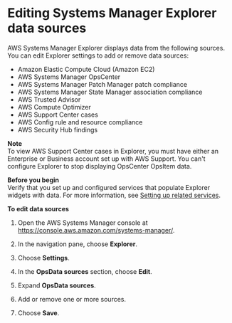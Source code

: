 # Editing Systems Manager Explorer data sources<a name="Explorer-using-editing-data-sources"></a>

AWS Systems Manager Explorer displays data from the following sources\. You can edit Explorer settings to add or remove data sources: 
+ Amazon Elastic Compute Cloud \(Amazon EC2\)
+ AWS Systems Manager OpsCenter
+ AWS Systems Manager Patch Manager patch compliance
+ AWS Systems Manager State Manager association compliance
+ AWS Trusted Advisor
+ AWS Compute Optimizer
+ AWS Support Center cases
+ AWS Config rule and resource compliance
+ AWS Security Hub findings

**Note**  
To view AWS Support Center cases in Explorer, you must have either an Enterprise or Business account set up with AWS Support\.
You can't configure Explorer to stop displaying OpsCenter OpsItem data\.

**Before you begin**  
Verify that you set up and configured services that populate Explorer widgets with data\. For more information, see [Setting up related services](Explorer-setup-related-services.md)\.

**To edit data sources**

1. Open the AWS Systems Manager console at [https://console\.aws\.amazon\.com/systems\-manager/](https://console.aws.amazon.com/systems-manager/)\.

1. In the navigation pane, choose **Explorer**\.

1. Choose **Settings**\.

1. In the **OpsData sources** section, choose **Edit**\.

1. Expand **OpsData sources**\.

1. Add or remove one or more sources\.

1. Choose **Save**\.